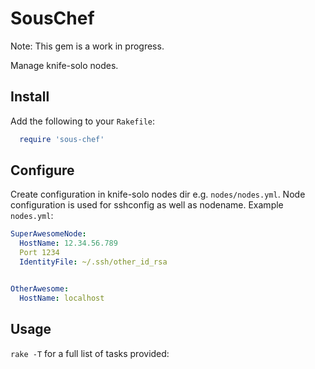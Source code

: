 # SousChef

Note: This gem is a work in progress.

Manage knife-solo nodes.

## Install

Add the following to your `Rakefile`:

```ruby
  require 'sous-chef'
```

## Configure

Create configuration in knife-solo nodes dir e.g. `nodes/nodes.yml`. Node
configuration is used for sshconfig as well as nodename. Example `nodes.yml`:

```yaml
SuperAwesomeNode:
  HostName: 12.34.56.789
  Port 1234
  IdentityFile: ~/.ssh/other_id_rsa


OtherAwesome:
  HostName: localhost
```

## Usage

`rake -T` for a full list of tasks provided:


